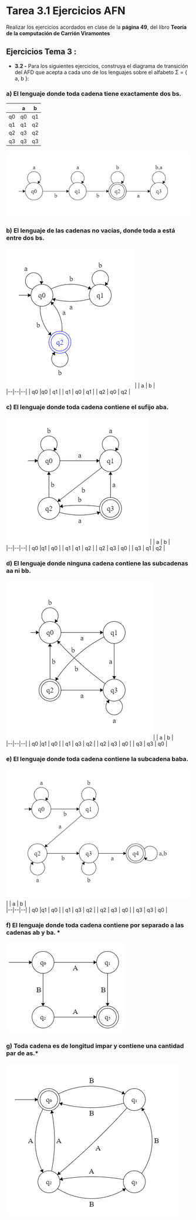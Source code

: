 # Tarea 3.1 Ejercicios AFN  

  
Realizar los ejercicios acordados en clase de la  **página 49**, del libro  **Teoría de la computación de Carrión Viramontes**



## Ejercicios Tema 3 :
- **3.2 -** Para los siguientes ejercicios, construya el diagrama de transición del AFD que
acepta a cada uno de los lenguajes sobre el alfabeto Σ = { a, b }:
### a) El lenguaje donde toda cadena tiene exactamente dos bs.
|  | a | b |  
|--|--|--|
| q0 |q0 | q1 |
| q1 | q1 | q2 |
| q2 | q3 | q2 |
| q3 | q3 | q3 |
![ a ) ](https://github.com/Tesla9750/Lenguajes_y_Automatas_1/blob/7a3f908136545974e86e623a2b3fd7a6892d3089/assets/a.png)
### b) El lenguaje de las cadenas no vacías, donde toda a está entre dos bs.
![b )](https://github.com/Tesla9750/Lenguajes_y_Automatas_1/blob/7a3f908136545974e86e623a2b3fd7a6892d3089/assets/b.png)
|  | a | b |  
|--|--|--|
| q0 |q0  | q1 |
| q1 | q0 | q1 |
| q2 | q0 | q2 |
### c) El lenguaje donde toda cadena contiene el sufijo aba.
![c )](https://github.com/Tesla9750/Lenguajes_y_Automatas_1/blob/7a3f908136545974e86e623a2b3fd7a6892d3089/assets/c.png)
|  | a | b |  
|--|--|--|
| q0 |q1 | q0 |
| q1 | q1 | q2 |
| q2 | q3 | q0 |
| q3 | q1 | q2 |
### d) El lenguaje donde ninguna cadena contiene las subcadenas aa ni bb.
![d ) ](https://github.com/Tesla9750/Lenguajes_y_Automatas_1/blob/7a3f908136545974e86e623a2b3fd7a6892d3089/assets/d.png)
|  | a | b |  
|--|--|--|
| q0 |q1 | q0 |
| q1 | q3 | q2 |
| q2 | q3 | q0 |
| q3 | q3 | q0 |
### e) El lenguaje donde toda cadena contiene la subcadena baba.
![e ) ](https://github.com/Tesla9750/Lenguajes_y_Automatas_1/blob/7a3f908136545974e86e623a2b3fd7a6892d3089/assets/e.png)
|  | a | b |  
|--|--|--|
| q0 |q1 | q0 |
| q1 | q3 | q2 |
| q2 | q3 | q0 |
| q3 | q3 | q0 |
### f) El lenguaje donde toda cadena contiene por separado a las cadenas ab y ba. *
![f ) ](https://github.com/Tesla9750/Lenguajes_y_Automatas_1/blob/7a3f908136545974e86e623a2b3fd7a6892d3089/assets/f.png)
### g) Toda cadena es de longitud impar y contiene una cantidad par de as.*
![g )](https://github.com/Tesla9750/Lenguajes_y_Automatas_1/blob/7a3f908136545974e86e623a2b3fd7a6892d3089/assets/g.png)

